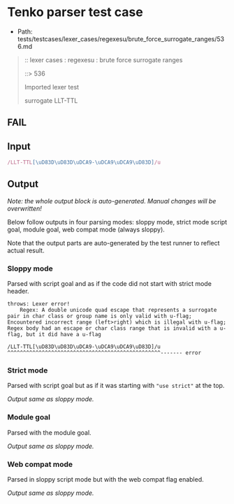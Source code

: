# Tenko parser test case

- Path: tests/testcases/lexer_cases/regexesu/brute_force_surrogate_ranges/536.md

> :: lexer cases : regexesu : brute force surrogate ranges
>
> ::> 536
>
> Imported lexer test
>
> surrogate LLT-TTL

## FAIL

## Input

`````js
/LLT-TTL[\uD83D\uD83D\uDCA9-\uDCA9\uDCA9\uD83D]/u
`````

## Output

_Note: the whole output block is auto-generated. Manual changes will be overwritten!_

Below follow outputs in four parsing modes: sloppy mode, strict mode script goal, module goal, web compat mode (always sloppy).

Note that the output parts are auto-generated by the test runner to reflect actual result.

### Sloppy mode

Parsed with script goal and as if the code did not start with strict mode header.

`````
throws: Lexer error!
    Regex: A double unicode quad escape that represents a surrogate pair in char class or group name is only valid with u-flag; Encountered incorrect range (left>right) which is illegal with u-flag; Regex body had an escape or char class range that is invalid with a u-flag, but it did have a u-flag

/LLT-TTL[\uD83D\uD83D\uDCA9-\uDCA9\uDCA9\uD83D]/u
^^^^^^^^^^^^^^^^^^^^^^^^^^^^^^^^^^^^^^^^^^^^^^^^^------- error
`````

### Strict mode

Parsed with script goal but as if it was starting with `"use strict"` at the top.

_Output same as sloppy mode._

### Module goal

Parsed with the module goal.

_Output same as sloppy mode._

### Web compat mode

Parsed in sloppy script mode but with the web compat flag enabled.

_Output same as sloppy mode._
